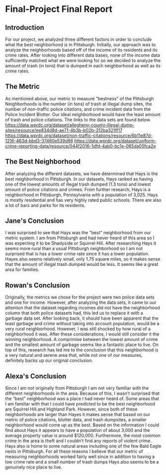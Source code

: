 # Final-Project Final Report
## Introduction 
For our project, we analyzed three different factors in order to conclude what the best neighborhood is in Pittsburgh.  Initially, our approach was to analyze the neighborhoods based off of the income of its residents and its crime rates.  After looking into different data bases, none of the income data sufficiently matched what we were looking for so we decided to analyze the amount of trash (in tons) that is dumped in each neighborhood as well as its crime rates.

## The Metric
As mentioned above, our metric to measure "bestness" of the Pittsburgh Neighborhoods is the number (in tons) of trash at illegal dump sites, the number of non-traffic police citations, and crime incident data from the Police Incident Blotter.  Our ideal neighborhood would have the least amount of trash and police citations.  The links to the data sets are found below.
https://data.wprdc.org/dataset/allegheny-county-illegal-dump-sites/resource/ee834d8d-ae71-4b3b-b02b-312ba321ff17
https://data.wprdc.org/dataset/non-traffic-citations/resource/6b11e87d-1216-463d-bbd3-37460e539d86
https://data.wprdc.org/dataset/uniform-crime-reporting-data/resource/044f2016-1dfd-4ab0-bc1e-065da05fca2e

## The Best Neighborhood
After analyzing the different datasets, we have determined that Hays is the best neighborhood in Pittsburgh.  In our datasets, Hays ranked as having one of the lowest amounts of illegal trash dumped (1.3 tons) and lowest amount of police citations and crimes.  From further research, Hays is a neighborhood in Pittsburgh, Pennsylvania with a population of 3,025. Hays is mostly residential and has very highly rated public schools.  There are also a lot of bars and parks for its residents.

## Jane's Conclusion
I was surprised to see that Hays was the "best" neighborhood from our metric system.  I am from Pittsburgh and had never heard of this area so I was expecting it to be Shadyside or Squirrel Hill.  After researching Hays it seems more rural than a usual Pittsburgh neighborhood so I am not surprised that is has a lower crime rate since it has a lower population.  Hayes also seems relatively small, only 1.75 square miles, so it makes sense that the amount of illegal trash dumped would be less.  It seems like a great area for families.

## Rowan's Conclusion
Originally, the metrics we chose for the project were two police data sets and one for income. However, after analyzing the data sets, it came to our attention that the dataset regarding incomes did not have the neighborhood column that both police datasets had, this led us to replace it with a garbage data set. After looking back, it should have been apparent that the least garbage and crime without taking into account population, would be a very rural neighborhood. However, I was still shocked by how rural of a neighborhood it was. After these considerations, I would still consider it the winning neighborhood. A comprimise between the lowest amount of crime and the smallest amount of garbage seems like a fantastic place to live. On top of this, research has led me to the conclusion that this neighborhood is a very natural and serene area that, while not one of our measures, definitely backs up our original conclusion.

## Alexa's Conclusion
Since I am not originally from Pittsburgh I am not very familiar with the different neighborhoods in the area. Because of this, I wasn’t surprised that the “best” neighborhood was a place I had never heard of. Some areas that I am familiar with that I could have predicted to be the best neighborhood are Squirrel Hill and Highland Park. However, since both of these neighborhoods are larger than Hayes it makes sense that based on our metric of police citations, blotter data, and trash dumpsites, a smaller neighborhood would come up as the best. Based on the information I could find about Hays it appears to have a population of about 3,000 and the average property value is around $120,000. Furthermore, the most common crime in the area is theft and I couldn’t find any reports of violent crime. Hays also is home to some natural areas including one of the few Bald Eagle nests in Pittsburgh. For all these reasons I believe that our metric of measuring neighborhoods worked fairly well since in addition to having a low crime rate and a small number of trash dumps Hays also seems to be a genuinely nice place to live.     
